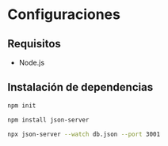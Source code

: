 # Configuraciones 

## Requisitos 
- Node.js 


## Instalación de dependencias 
``` bash 
npm init

npm install json-server

npx json-server --watch db.json --port 3001 

```
